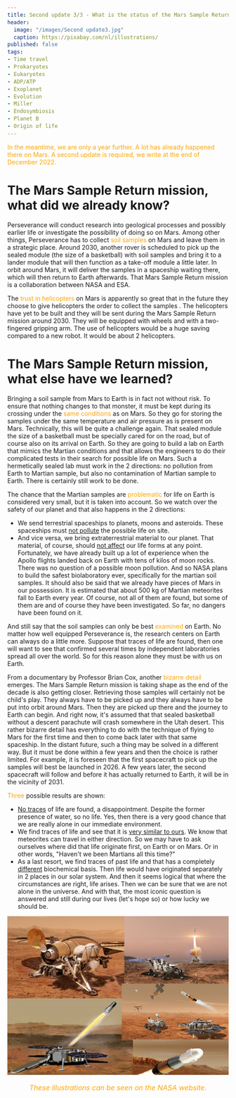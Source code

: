 ```yaml
---
title: Second update 3/3 - What is the status of the Mars Sample Return mission?
header:
  image: "/images/Second update3.jpg"
  caption: https://pixabay.com/nl/illustrations/
published: false
tags:
- Time travel
- Prokaryotes
- Eukaryotes
- ADP/ATP
- Exoplanet
- Evolution
- Miller
- Endosymbiosis
- Planet B
- Origin of life
---
```


<span style="color: orange;">In the meantime, we are only a year further. A lot has already happened there on Mars. A second update is required, we write at the end of December 2022.</span>

# The Mars Sample Return mission, what did we already know?

Perseverance will conduct research into geological processes and possibly earlier life or investigate the possibility of doing so on Mars. Among other things, Perseverance has to collect <span style="color: orange;">soil samples</span> on Mars and leave them in a strategic place. Around 2030, another rover is scheduled to pick up the sealed module (the size of a basketball) with soil samples and bring it to a lander module that will then function as a take-off module a little later. In orbit around Mars, it will deliver the samples in a spaceship waiting there, which will then return to Earth afterwards. That Mars Sample Return mission is a collaboration between NASA and ESA. 

The <span style="color: orange;">trust in helicopters</span> on Mars is apparently so great that in the future they choose to give helicopters the order to collect the samples . The helicopters have yet to be built and they will be sent during the Mars Sample Return mission around 2030. They will be equipped with wheels and with a two-fingered gripping arm. The use of helicopters would be a huge saving compared to a new robot. It would be about 2 helicopters. 

	
# The Mars Sample Return mission, what else have we learned?

Bringing a soil sample from Mars to Earth is in fact not without risk. To ensure that nothing changes to that monster, it must be kept during its crossing under the <span style="color: orange;">same conditions</span> as on Mars. So they go for storing the samples under the same temperature and air pressure as is present on Mars. Technically, this will be quite a challenge again. That sealed module the size of a basketball must be specially cared for on the road, but of course also on its arrival on Earth. So they are going to build a lab on Earth that mimics the Martian conditions and that allows the engineers to do their complicated tests in their search for possible life on Mars. Such a hermetically sealed lab must work in the 2 directions: no pollution from Earth to Martian sample, but also no contamination of Martian sample to Earth. There is certainly still work to be done.

The chance that the Martian samples are <span style="color: orange;">problematic</span> for life on Earth is considered very small, but it is taken into account. So we watch over the safety of our planet and that also happens in the 2 directions:
* We send terrestrial spaceships to planets, moons and asteroids. These spaceships must <u>not pollute</u> the possible life on site.
* And vice versa, we bring extraterrestrial material to our planet. That material, of course, should <u>not affect</u> our life forms at any point. Fortunately, we have already built up a lot of experience when the Apollo flights landed back on Earth with tens of kilos of moon rocks. There was no question of a possible moon pollution. And so NASA plans to build the safest biolaboratory ever, specifically for the martian soil samples.  It should also be said that we already have pieces of Mars in our possession. It is estimated that about 500 kg of Martian meteorites fall to Earth every year. Of course, not all of them are found, but some of them are and of course they have been investigated. So far, no dangers have been found on it. 

And still say that the soil samples can only be best <span style="color: orange;">examined</span> on Earth. No matter how well equipped Perseverance is, the research centers on Earth can always do a little more. Suppose that traces of life are found, then one will want to see that confirmed several times by independent laboratories spread all over the world. So for this reason alone they must be with us on Earth.

From a documentary by Professor Brian Cox, another <span style="color: orange;">bizarre detail</span> emerges. The Mars Sample Return mission is taking shape as the end of the decade is also getting closer. Retrieving those samples will certainly not be child's play. They always have to be picked up and they always have to be put into orbit around Mars. Then they are picked up there and the journey to Earth can begin. And right now, it's assumed that that sealed basketball without a descent parachute will crash somewhere in the Utah desert. This rather bizarre detail has everything to do with the technique of flying to Mars for the first time and then to come back later with that same spaceship. In the distant future, such a thing may be solved in a different way. But it must be done within a few years and then the choice is rather limited. For example, it is foreseen that the first spacecraft to pick up the samples will best be launched in 2026. A few years later, the second spacecraft will follow and before it has actually returned to Earth, it will be in the vicinity of 2031.

<span style="color: orange;">Three</span> possible results are shown:
* <u>No traces</u> of life are found, a disappointment. Despite the former presence of water, so no life. Yes, then there is a very good chance that we are really alone in our immediate environment.
* We find traces of life and see that it is <u>very similar to ours</u>. We know that meteorites can travel in either direction. So we may have to ask ourselves where did that life originate first, on Earth or on Mars. Or in other words, "Haven't we been Martians all this time?"
* As a last resort, we find traces of past life and that has a completely <u>different</u> biochemical basis. Then life would have originated separately in 2 places in our solar system. And then it seems logical that where the circumstances are right, life arises. Then we can be sure that we are not alone in the universe. And with that, the most iconic question is answered and still during our lives (let's hope so) or how lucky we should be.

<div align="center"><img src="/images/Collage MSR.jpg" alt="" width="" height=""></div>

<p style="text-align: center; font-size: 12pt;"><span style="color: orange;"><i>These illustrations can be seen on the NASA website. </i></span></p>
